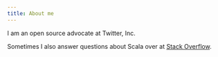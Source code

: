```yaml
---
title: About me
---
```


I am an open source advocate at Twitter, Inc.

Sometimes I also answer questions about Scala over at
[Stack Overflow](https://stackoverflow.com/users/334519/travis-brown).

